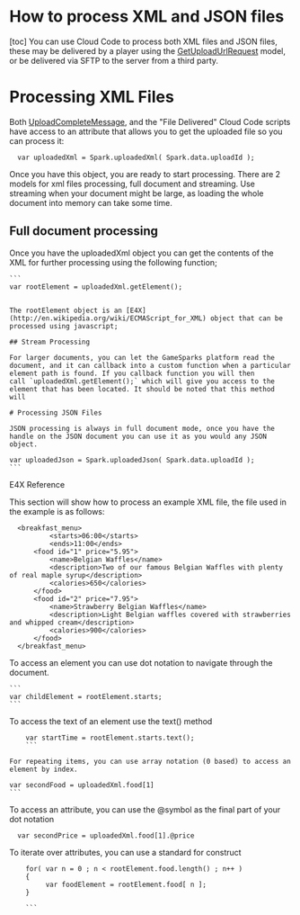 # How to process XML and JSON files

[toc] You can use Cloud Code to process both XML files and JSON files, these may be delivered by a player using the [GetUploadUrlRequest](/documentation/request-api/misc-request-api/getuploadurlrequest) model, or be delivered via SFTP to the server from a third party.

# Processing XML Files

Both [UploadCompleteMessage](/documentation/message-api/misc-message-api/uploadcompletemessage), and the "File Delivered" Cloud Code scripts have access to an attribute that allows you to get the uploaded file so you can process it:

  ```  
    var uploadedXml = Spark.uploadedXml( Spark.data.uploadId );
```

Once you have this object, you are ready to start processing. There are 2 models for xml files processing, full document and streaming. Use streaming when your document might be large, as loading the whole document into memory can take some time.

## Full document processing

Once you have the uploadedXml object you can get the contents of the XML for further processing using the following function;

    ```
    var rootElement = uploadedXml.getElement();
```

The rootElement object is an [E4X](http://en.wikipedia.org/wiki/ECMAScript_for_XML) object that can be processed using javascript;

## Stream Processing

For larger documents, you can let the GameSparks platform read the document, and it can callback into a custom function when a particular element path is found. If you callback function you will then call `uploadedXml.getElement();` which will give you access to the element that has been located. It should be noted that this method will

# Processing JSON Files

JSON processing is always in full document mode, once you have the handle on the JSON document you can use it as you would any JSON object.

  ```  
    var uploadedJson = Spark.uploadedJson( Spark.data.uploadId );
    ```

E4X Reference

This section will show how to process an example XML file, the file used in the example is as follows:

  ```  
    <breakfast_menu>
            <starts>06:00</starts>
            <ends>11:00</ends>
    	<food id="1" price="5.95">
    		<name>Belgian Waffles</name>
    		<description>Two of our famous Belgian Waffles with plenty of real maple syrup</description>
    		<calories>650</calories>
    	</food>
    	<food id="2" price="7.95">
    		<name>Strawberry Belgian Waffles</name>
    		<description>Light Belgian waffles covered with strawberries and whipped cream</description>
    		<calories>900</calories>
    	</food>
    </breakfast_menu>
```
To access an element you can use dot notation to navigate through the document.

    ```
    var childElement = rootElement.starts;
    ```

To access the text of an element use the text() method

```    
    var startTime = rootElement.starts.text();
    ```

For repeating items, you can use array notation (0 based) to access an element by index.

  ```  
    var secondFood = uploadedXml.food[1]
    ```

To access an attribute, you can use the \@symbol as the final part of your dot notation

  ```  
    var secondPrice = uploadedXml.food[1].@price
```
To iterate over attributes, you can use a standard for construct

```    
    for( var n = 0 ; n < rootElement.food.length() ; n++ )
    {
         var foodElement = rootElement.food[ n ];
    }

    ```
